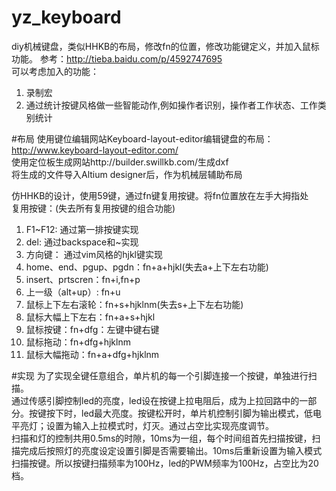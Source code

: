yz_keyboard
========

diy机械键盘，类似HHKB的布局，修改fn的位置，修改功能键定义，并加入鼠标功能。
参考：http://tieba.baidu.com/p/4592747695  
可以考虑加入的功能：  
1. 录制宏
2. 通过统计按键风格做一些智能动作,例如操作者识别，操作者工作状态、工作类别统计  

#布局
使用键位编辑网站Keyboard-layout-editor编辑键盘的布局：http://www.keyboard-layout-editor.com/  
使用定位板生成网站http://builder.swillkb.com/生成dxf  
将生成的文件导入Altium designer后，作为机械层辅助布局  

仿HHKB的设计，使用59键，通过fn键复用按键。将fn位置放在左手大拇指处  
复用按键：(失去所有复用按键的组合功能)  
1. F1~F12: 通过第一排按键实现  
2. del: 通过backspace和~实现  
3. 方向键： 通过vim风格的hjkl键实现  
4. home、end、pgup、pgdn：fn+a+hjkl(失去a+上下左右功能)  
5. insert、prtscren：fn+i,fn+p  
6. 上一级（alt+up）: fn+u  
7. 鼠标上下左右滚轮：fn+s+hjklnm(失去s+上下左右功能)  
8. 鼠标大幅上下左右：fn+a+s+hjkl  
9. 鼠标按键：fn+dfg：左键中键右键  
10. 鼠标拖动：fn+dfg+hjklnm  
11. 鼠标大幅拖动：fn+a+dfg+hjklnm  

#实现
为了实现全键任意组合，单片机的每一个引脚连接一个按键，单独进行扫描。  
通过传感引脚控制led的亮度，led设在按键上拉电阻后，成为上拉回路中的一部分。按键按下时，led最大亮度。按键松开时，单片机控制引脚为输出模式，低电平亮灯；设置为输入上拉模式时，灯灭。通过占空比实现亮度调节。  
扫描和灯的控制共用0.5ms的时隙，10ms为一组，每个时间组首先扫描按键，扫描完成后按照灯的亮度设定设置引脚是否需要输出。10ms后重新设置为输入模式扫描按键。所以按键扫描频率为100Hz，led的PWM频率为100Hz，占空比为20档。

